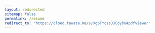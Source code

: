 ```yaml
---
layout: redirected
sitemap: false
permalink: /resume
redirect_to: 'https://cloud.tawata.me/s/XgbTYcssJJCoybK#pdfviewer'
---
```

